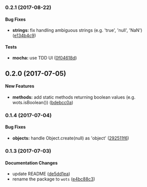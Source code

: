 ### 0.2.1 (2017-08-22)

#### Bug Fixes

* **strings:** fix handling ambiguous strings (e.g. 'true', 'null', 'NaN') ([e134b4c9](https://github.com/tvardy/wots/commit/e134b4c91028d34f4226bcb41c4f12866976ce90))

#### Tests

* **mocha:** use TDD UI ([0f04618d](https://github.com/tvardy/wots/commit/0f04618d3a751745de33a93969e354beab5d33d3))

## 0.2.0 (2017-07-05)

#### New Features

* **methods:** add static methods returning boolean values (e.g. wots.isBoolean()) ([bdebcc0a](https://github.com/tvardy/wots/commit/bdebcc0a06ca1d2cccf7eb8f8ae1f282a1aa8008))

### 0.1.4 (2017-07-04)

#### Bug Fixes

* **objects:** handle Object.create(null) as 'object' ([292511f6](https://github.com/tvardy/wots/commit/292511f62cfdc18be7c8abd00b47b2e626ab93a8))


### 0.1.3 (2017-07-03)

#### Documentation Changes

* update README ([de5dd1ea](https://github.com/tvardy/wots/commit/de5dd1eae01950a34a015fa3d67c6d4bec6064c1))
* rename the package to `wots` ([e4bc88c3](https://github.com/tvardy/wots/commit/e4bc88c36e6c20623205a1f1acb6448abe79ae74))


